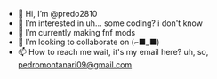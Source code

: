 - 👋 Hi, I’m @predo2810
- 👀 I’m interested in uh... some coding? i don't know
- 🌱 I’m currently making fnf mods
- 💞️ I’m looking to collaborate on (⌐■_■)
- 📫 How to reach me wait, it's my email here? uh, so, pedromontanari09@gmail.com

<!---
predo2810/predo2810 is a ✨ special ✨ repository because its `README.md` (this file) appears on your GitHub profile.
You can click the Preview link to take a look at your changes.
--->
